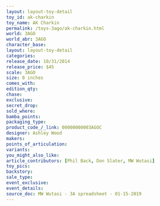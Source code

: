 ```yaml
---
layout: layout-toy-detail 
toy_id: ak-charkin
toy_name: AK Charkin
permalink: /toys-3ago/ak-charkin.html
world: 3AGO
world_abr: 3AGO
character_base: 
layout: layout-toy-detail
categories: 
release_date: 10/31/2014
release_price: $45 
scale: 3AGO
size: 8 inches
comes_with: 
edition_qty: 
chase: 
exclusive: 
secret_drop: 
sold_where: 
bamba_points: 
packaging_type: 
product_code_/_link: 00000000003AGOC
designer: Ashley Wood
makers: 
points_of_articulation: 
variants: 
you_might_also_like: 
article_contributors: [Phil Back, Don Slater, MW Wutasi]
toy_pics: 
backstory: 
sale_type: 
event_exclusive: 
event_details: 
source_doc: MW Wutasi - 3A spreadsheet - 01-15-2019
---
```


